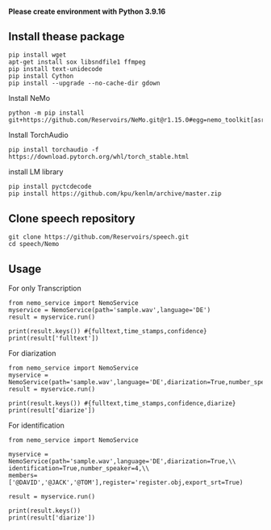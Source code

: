 <h4> Please create environment with Python 3.9.16 </h4>

## Install thease package
```
pip install wget
apt-get install sox libsndfile1 ffmpeg
pip install text-unidecode
pip install Cython
pip install --upgrade --no-cache-dir gdown
```
Install NeMo
```
python -m pip install git+https://github.com/Reservoirs/NeMo.git@r1.15.0#egg=nemo_toolkit[asr]
```
Install TorchAudio
```
pip install torchaudio -f https://download.pytorch.org/whl/torch_stable.html
```
install LM library
```
pip install pyctcdecode
pip install https://github.com/kpu/kenlm/archive/master.zip
```
## Clone speech repository
```
git clone https://github.com/Reservoirs/speech.git
cd speech/Nemo
```
## Usage
For only Transcription
```
from nemo_service import NemoService
myservice = NemoService(path='sample.wav',language='DE')
result = myservice.run()

print(result.keys()) #{fulltext,time_stamps,confidence}
print(result['fulltext'])
```

For diarization
```
from nemo_service import NemoService
myservice = NemoService(path='sample.wav',language='DE',diarization=True,number_speaker=3,export_srt=True)
result = myservice.run()

print(result.keys()) #{fulltext,time_stamps,confidence,diarize}
print(result['diarize'])
```
For identification
```
from nemo_service import NemoService

myservice = NemoService(path='sample.wav',language='DE',diarization=True,\\
identification=True,number_speaker=4,\\
members=['@DAVID','@JACK','@TOM'],register='register.obj,export_srt=True)

result = myservice.run()

print(result.keys())
print(result['diarize'])
```
